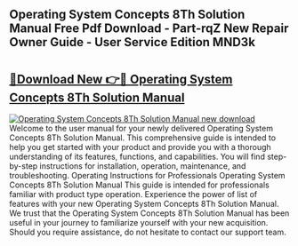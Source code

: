 ## Operating System Concepts 8Th Solution Manual Free Pdf Download - Part-rqZ New Repair Owner Guide - User Service Edition MND3k

# <h2><a href="http://bc47667.oget.top/?id=Operating+System+Concepts+8Th+Solution+Manual">🔗Download New 👉🔴 Operating System Concepts 8Th Solution Manual</a></h2>

[![Operating System Concepts 8Th Solution Manual new download](https://i.imgur.com/5g1atiW.png)](http://bc47667.oget.top/?id=Operating+System+Concepts+8Th+Solution+Manual)
Welcome to the user manual for your newly delivered Operating System Concepts 8Th Solution Manual. This comprehensive guide is intended to help you get started with your product and provide you with a thorough understanding of its features, functions, and capabilities. You will find step-by-step instructions for installation, operation, maintenance, and troubleshooting. Operating Instructions for Professionals Operating System Concepts 8Th Solution Manual This guide is intended for professionals familiar with product type operation. Experience the power of list of features with your new Operating System Concepts 8Th Solution Manual. We trust that the Operating System Concepts 8Th Solution Manual has been useful in your journey to familiarize yourself with your new acquisition. Should you require assistance, do not hesitate to contact our support team.
